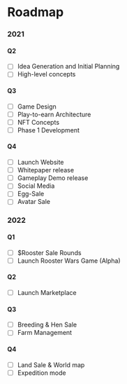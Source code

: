# Roadmap

### 2021

#### Q2

* [ ] Idea Generation and Initial Planning
* [ ] High-level concepts

#### Q3

* [ ] Game Design
* [ ] Play-to-earn Architecture
* [ ] NFT Concepts
* [ ] Phase 1 Development

#### Q4

* [ ] Launch Website
* [ ] Whitepaper release
* [ ] Gameplay Demo release
* [ ] Social Media
* [ ] Egg-Sale
* [ ] Avatar Sale

### 2022

#### Q1

* [ ] $Rooster Sale Rounds
* [ ] Launch Rooster Wars Game (Alpha)

#### Q2

* [ ] Launch Marketplace

#### Q3

* [ ] Breeding & Hen Sale
* [ ] Farm Management

#### Q4

* [ ] Land Sale & World map
* [ ] Expedition mode
